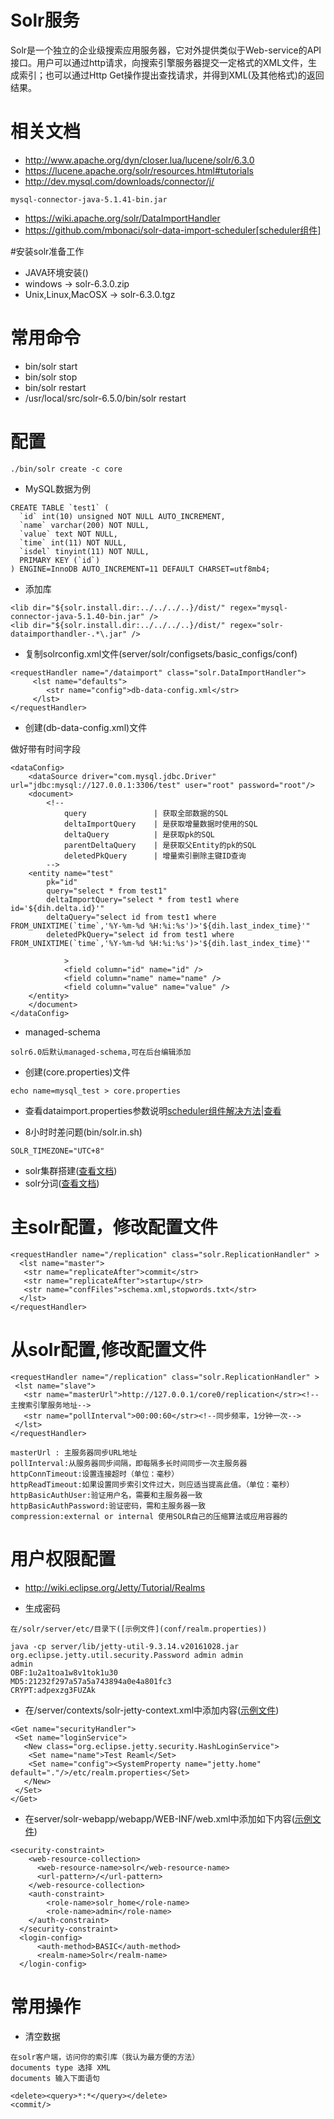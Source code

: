 # Solr服务
Solr是一个独立的企业级搜索应用服务器，它对外提供类似于Web-service的API接口。用户可以通过http请求，向搜索引擎服务器提交一定格式的XML文件，生成索引；也可以通过Http Get操作提出查找请求，并得到XML(及其他格式)的返回结果。

# 相关文档
- http://www.apache.org/dyn/closer.lua/lucene/solr/6.3.0
- https://lucene.apache.org/solr/resources.html#tutorials
- http://dev.mysql.com/downloads/connector/j/
```
mysql-connector-java-5.1.41-bin.jar 
```
- https://wiki.apache.org/solr/DataImportHandler
- https://github.com/mbonaci/solr-data-import-scheduler[scheduler组件]

#安装solr准备工作
* JAVA环境安装()
* windows -> solr-6.3.0.zip
* Unix,Linux,MacOSX -> solr-6.3.0.tgz

# 常用命令
* bin/solr start
* bin/solr stop
* bin/solr restart
* /usr/local/src/solr-6.5.0/bin/solr restart

# 配置
```
./bin/solr create -c core
```

- MySQL数据为例
```
CREATE TABLE `test1` (
  `id` int(10) unsigned NOT NULL AUTO_INCREMENT,
  `name` varchar(200) NOT NULL,
  `value` text NOT NULL,
  `time` int(11) NOT NULL,
  `isdel` tinyint(11) NOT NULL,
  PRIMARY KEY (`id`)
) ENGINE=InnoDB AUTO_INCREMENT=11 DEFAULT CHARSET=utf8mb4;
```

- 添加库
```
<lib dir="${solr.install.dir:../../../..}/dist/" regex="mysql-connector-java-5.1.40-bin.jar" />
<lib dir="${solr.install.dir:../../../..}/dist/" regex="solr-dataimporthandler-.*\.jar" />
```

- 复制solrconfig.xml文件(server/solr/configsets/basic_configs/conf)

```
<requestHandler name="/dataimport" class="solr.DataImportHandler">  
     <lst name="defaults">  
        <str name="config">db-data-config.xml</str>  
     </lst>  
</requestHandler>
```
- 创建(db-data-config.xml)文件

做好带有时间字段
```
<dataConfig>
    <dataSource driver="com.mysql.jdbc.Driver" url="jdbc:mysql://127.0.0.1:3306/test" user="root" password="root"/>
    <document>
    	<!-- 
			query 				| 获取全部数据的SQL
			deltaImportQuery 	| 是获取增量数据时使用的SQL 
			deltaQuery 			| 是获取pk的SQL
			parentDeltaQuery	| 是获取父Entity的pk的SQL
			deletedPkQuery 		| 增量索引删除主键ID查询
    	-->
    <entity name="test"
        pk="id"       
        query="select * from test1"
        deltaImportQuery="select * from test1 where id='${dih.delta.id}'"
        deltaQuery="select id from test1 where FROM_UNIXTIME(`time`,'%Y-%m-%d %H:%i:%s')>'${dih.last_index_time}'"
        deletedPkQuery="select id from test1 where FROM_UNIXTIME(`time`,'%Y-%m-%d %H:%i:%s')>'${dih.last_index_time}'"

        	>
            <field column="id" name="id" />
            <field column="name" name="name" />
            <field column="value" name="value" />
    </entity>
    </document>
</dataConfig>
```

- managed-schema
```
solr6.0后默认managed-schema,可在后台编辑添加
```

- 创建(core.properties)文件
```
echo name=mysql_test > core.properties
```

- 查看dataimport.properties参数说明[scheduler组件解决方法](http://blog.csdn.net/yxue1118/article/details/51800145)|[查看](dataimport.properties.md)

- 8小时时差问题(bin/solr.in.sh)
```
SOLR_TIMEZONE="UTC+8"
```

- solr集群搭建([查看文档](wiki_solr_cloud.md))
- solr分词([查看文档](wiki_solr_participle.md))




# 主solr配置，修改配置文件
```
<requestHandler name="/replication" class="solr.ReplicationHandler" >
  <lst name="master">
   <str name="replicateAfter">commit</str>
   <str name="replicateAfter">startup</str>
   <str name="confFiles">schema.xml,stopwords.txt</str>
  </lst>
</requestHandler>
```
 

# 从solr配置,修改配置文件
```
<requestHandler name="/replication" class="solr.ReplicationHandler" >
 <lst name="slave">
   <str name="masterUrl">http://127.0.0.1/core0/replication</str><!--主搜索引擎服务地址-->
   <str name="pollInterval">00:00:60</str><!--同步频率，1分钟一次-->
 </lst>
</requestHandler>

masterUrl : 主服务器同步URL地址 
pollInterval:从服务器同步间隔，即每隔多长时间同步一次主服务器 
httpConnTimeout:设置连接超时（单位：毫秒） 
httpReadTimeout:如果设置同步索引文件过大，则应适当提高此值。（单位：毫秒） 
httpBasicAuthUser:验证用户名，需要和主服务器一致 
httpBasicAuthPassword:验证密码，需和主服务器一致 
compression:external or internal 使用SOLR自己的压缩算法或应用容器的
```

# 用户权限配置
- http://wiki.eclipse.org/Jetty/Tutorial/Realms

- 生成密码
```
在/solr/server/etc/目录下([示例文件](conf/realm.properties))

java -cp server/lib/jetty-util-9.3.14.v20161028.jar org.eclipse.jetty.util.security.Password admin admin
admin
OBF:1u2a1toa1w8v1tok1u30
MD5:21232f297a57a5a743894a0e4a801fc3
CRYPT:adpexzg3FUZAk
```

- 在/server/contexts/solr-jetty-context.xml中添加内容([示例文件](conf/solr-jetty-context.xml))

```
<Get name="securityHandler">  
 <Set name="loginService">  
   <New class="org.eclipse.jetty.security.HashLoginService">  
    <Set name="name">Test Reaml</Set>  
    <Set name="config"><SystemProperty name="jetty.home" default="."/>/etc/realm.properties</Set>  
   </New>  
 </Set>  
</Get>
```

- 在server/solr-webapp/webapp/WEB-INF/web.xml中添加如下内容([示例文件](conf/web.xml))
```
<security-constraint>
    <web-resource-collection>
      <web-resource-name>solr</web-resource-name>
      <url-pattern>/</url-pattern>
    </web-resource-collection>
    <auth-constraint> 
        <role-name>solr_home</role-name>  
        <role-name>admin</role-name>  
    </auth-constraint>
  </security-constraint>
  <login-config>  
      <auth-method>BASIC</auth-method>  
      <realm-name>Solr</realm-name>  
  </login-config>  
```


# 常用操作

- 清空数据
```
在solr客户端，访问你的索引库（我认为最方便的方法）
documents type 选择 XML 
documents 输入下面语句

<delete><query>*:*</query></delete>
<commit/>
```